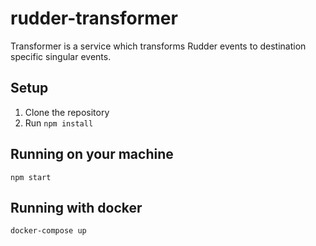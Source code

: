 # rudder-transformer

Transformer is a service which transforms Rudder events to destination specific singular events.


## Setup

1. Clone the repository
2. Run `npm install`

## Running on your machine

```npm start```

## Running with docker

```docker-compose up```
